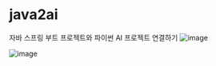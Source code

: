 # java2ai
자바 스프링 부트 프로젝트와 파이썬 AI 프로젝트 연결하기
![image](https://github.com/user-attachments/assets/efdcd972-df0f-4a95-85db-db10862f8dd8)

![image](https://github.com/user-attachments/assets/bde14354-e9e0-4939-90d1-7ae089d1d49e)
